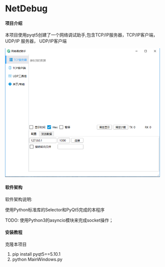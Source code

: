 # NetDebug

#### 项目介绍


本项目使用pyqt5创建了一个网络调试助手,包含TCP/IP服务器，TCP/IP客户端，UDP/IP
服务器， UDP/IP客户端

![整体效果](./UI/images/main.png)

#### 软件架构

软件架构说明:

使用Python标准库的Selector和PyQt5完成的本程序

TODO: 使用Python3的asyncio模块来完成socket操作；

#### 安装教程

克隆本项目

1. pip install pyqt5==5.10.1
2. python MainWindows.py

